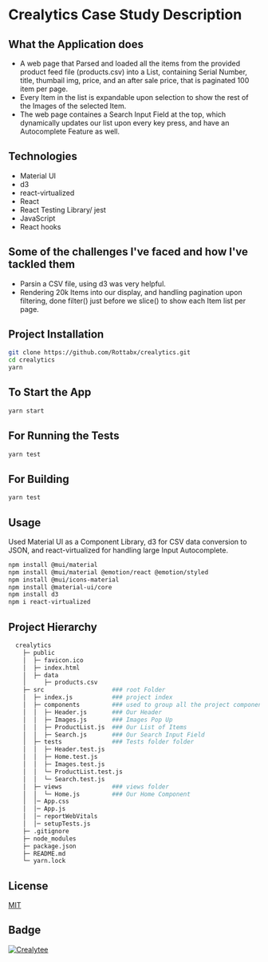 # Crealytics Case Study Description

## What the Application does

- A web page that Parsed and loaded all the items from the provided product feed file (products.csv) into a List, containing Serial Number, title, thumbail img, price, and an after sale price, that is paginated 100 item per page.
- Every Item in the list is expandable upon selection to show the rest of the Images of the selected Item.
- The web page containes a Search Input Field at the top, which dynamically updates our list upon every key press, and have an Autocomplete Feature as well.

## Technologies

- Material UI
- d3
- react-virtualized
- React
- React Testing Library/ jest
- JavaScript
- React hooks

## Some of the challenges I've faced and how I've tackled them

- Parsin a CSV file, using d3 was very helpful.
- Rendering 20k Items into our display, and handling pagination upon filtering, done filter() just before we slice() to show each Item list per page.

## Project Installation

```bash
git clone https://github.com/Rottabx/crealytics.git
cd crealytics
yarn 
```

## To Start the App

```bash
yarn start
```

## For Running the Tests

```bash
yarn test
```

## For Building

```bash
yarn test
```

## Usage

Used Material UI as a Component Library, d3 for CSV data conversion to JSON, and react-virtualized for handling large Input Autocomplete.

```bash
npm install @mui/material
npm install @mui/material @emotion/react @emotion/styled
npm install @mui/icons-material
npm install @material-ui/core
npm install d3
npm i react-virtualized
```

## Project Hierarchy
```bash
  crealytics    
    ├─ public
    │  ├─ favicon.ico
    │  ├─ index.html
    │  ├─ data
    │     ├─ products.csv
    ├─ src                   ### root Folder
    │  ├─ index.js           ### project index
    │  ├─ components         ### used to group all the project components
    │  │  ├─ Header.js       ### Our Header
    │  │  ├─ Images.js       ### Images Pop Up
    │  │  ├─ ProductList.js  ### Our List of Items
    │  │  ├─ Search.js       ### Our Search Input Field
    │  ├─ tests              ### Tests folder folder
    │  │  ├─ Header.test.js    
    │  │  ├─ Home.test.js      
    │  │  ├─ Images.test.js   
    │  │  └─ ProductList.test.js 
    │  │  └─ Search.test.js
    │  ├─ views              ### views folder
    │  │  └─ Home.js         ### Our Home Component
    │  │─ App.css
    │  │─ App.js
    │  │─ reportWebVitals
    │  │─ setupTests.js
    ├─ .gitignore 
    ├─ node_modules
    ├─ package.json
    ├─ README.md
    └─ yarn.lock
```

## License

[MIT](https://choosealicense.com/licenses/mit/)

## Badge

<a href="https://www.crealytics.com"> <img src="https://img.shields.io/badge/Mahmoud%20Rottab-Crealytee-red" alt="Crealytee" /> </a>
  